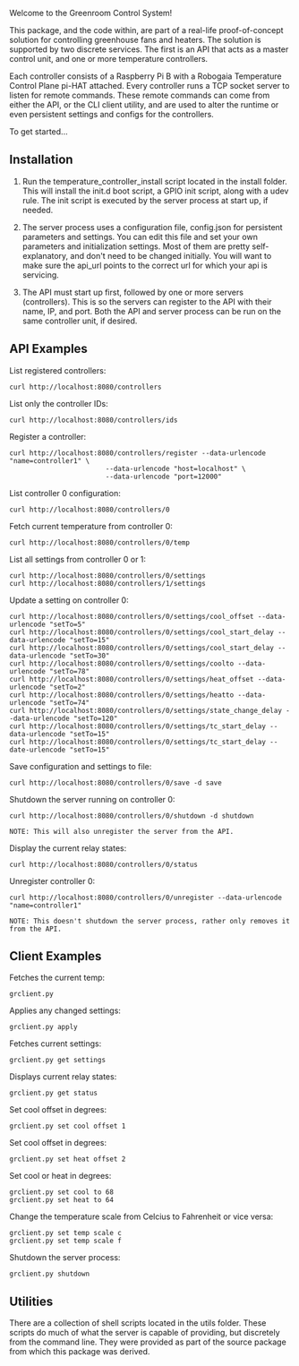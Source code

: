 Welcome to the Greenroom Control System!

This package, and the code within, are part of a real-life proof-of-concept solution for controlling greenhouse fans and heaters. The solution is supported by two discrete services. The first is an API that acts as a master control unit, and one or more temperature controllers.

Each controller consists of a Raspberry Pi B with a Robogaia Temperature Control Plane pi-HAT attached. Every controller runs a TCP socket server to listen for remote commands. These remote commands can come from either the API, or the CLI client utility, and are used to alter the runtime or even persistent settings and configs for the controllers.

To get started...

Installation
------------
1. Run the temperature_controller_install script located in the install folder. This will install the init.d boot script, a GPIO init script, along with a udev rule. The init script is executed by the server process at start up, if needed.

2. The server process uses a configuration file, config.json for persistent parameters and settings. You can edit this file and set your own parameters and initialization settings. Most of them are pretty self-explanatory, and don't need to be changed initially. You will want to make sure the api_url points to the correct url for which your api is servicing.

3. The API must start up first, followed by one or more servers (controllers). This is so the servers can register to the API with their name, IP, and port. Both the API and server process can be run on the same controller unit, if desired.


API Examples
------------

List registered controllers:

	curl http://localhost:8080/controllers

List only the controller IDs:

	curl http://localhost:8080/controllers/ids

Register a controller:

	curl http://localhost:8080/controllers/register --data-urlencode "name=controller1" \
							--data-urlencode "host=localhost" \
							--data-urlencode "port=12000"
List controller 0 configuration:

	curl http://localhost:8080/controllers/0

Fetch current temperature from controller 0:

	curl http://localhost:8080/controllers/0/temp

List all settings from controller 0 or 1:

	curl http://localhost:8080/controllers/0/settings
	curl http://localhost:8080/controllers/1/settings

Update a setting on controller 0:

	curl http://localhost:8080/controllers/0/settings/cool_offset --data-urlencode "setTo=5"
	curl http://localhost:8080/controllers/0/settings/cool_start_delay --data-urlencode "setTo=15"
	curl http://localhost:8080/controllers/0/settings/cool_start_delay --data-urlencode "setTo=30"
	curl http://localhost:8080/controllers/0/settings/coolto --data-urlencode "setTo=78"
	curl http://localhost:8080/controllers/0/settings/heat_offset --data-urlencode "setTo=2"
	curl http://localhost:8080/controllers/0/settings/heatto --data-urlencode "setTo=74"
	curl http://localhost:8080/controllers/0/settings/state_change_delay --data-urlencode "setTo=120"
	curl http://localhost:8080/controllers/0/settings/tc_start_delay --data-urlencode "setTo=15"
	curl http://localhost:8080/controllers/0/settings/tc_start_delay --date-urlencode "setTo=15"

Save configuration and settings to file:

	curl http://localhost:8080/controllers/0/save -d save 

Shutdown the server running on controller 0:

	curl http://localhost:8080/controllers/0/shutdown -d shutdown

	NOTE: This will also unregister the server from the API.

Display the current relay states:

	curl http://localhost:8080/controllers/0/status

Unregister controller 0:

	curl http://localhost:8080/controllers/0/unregister --data-urlencode "name=controller1"

	NOTE: This doesn't shutdown the server process, rather only removes it from the API.


Client Examples
---------------

Fetches the current temp:

	grclient.py 

Applies any changed settings:

	grclient.py apply

Fetches current settings:

	grclient.py get settings

Displays current relay states:

	grclient.py get status

Set cool offset in degrees:

	grclient.py set cool offset 1

Set cool offset in degrees:

	grclient.py set heat offset 2

Set cool or heat in degrees:

	grclient.py set cool to 68
	grclient.py set heat to 64

Change the temperature scale from Celcius to Fahrenheit or vice versa:

	grclient.py set temp scale c
	grclient.py set temp scale f

Shutdown the server process:

	grclient.py shutdown


Utilities
---------

There are a collection of shell scripts located in the utils folder. These scripts do much of what the server is capable of providing, but discretely from the command line. They were provided as part of the source package from which this package was derived.

